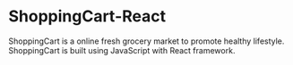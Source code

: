 # ShoppingCart-React
ShoppingCart is a online fresh grocery market to promote healthy lifestyle. ShoppingCart is built using JavaScript with React framework.
